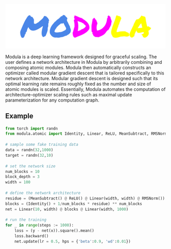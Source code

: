 <picture>
  <source media="(prefers-color-scheme: dark)" srcset="logo/modula.svg">
  <source media="(prefers-color-scheme: light)" srcset="logo/modula_light.svg">
  <img alt="modula logo" src="logo/modula.svg">
</picture>

Modula is a deep learning framework designed for graceful scaling. The user defines a network architecture in Modula by arbitrarily combining and composing atomic modules. Modula then automatically constructs an optimizer called modular gradient descent that is tailored specifically to this network architecture. Modular gradient descent is designed such that its optimal learning rate remains roughly fixed as the number and size of atomic modules is scaled. Essentially, Modula automates the computation of architecture-optimizer scaling rules such as maximal update parameterization for any computation graph.

## Example

```python
from torch import randn
from modula.atomic import Identity, Linear, ReLU, MeanSubtract, RMSNorm

# sample some fake training data
data = randn(32,1000)
target = randn(32,10)

# set the network size
num_blocks = 10
block_depth = 3
width = 100

# define the network architecture
residue = (MeanSubtract() @ ReLU() @ Linear(width, width) @ RMSNorm()) ** block_depth
blocks = (Identity() + 1/num_blocks * residue) ** num_blocks
net = Linear(10, width) @ blocks @ Linear(width, 1000)

# run the training
for _ in range(steps := 1000):
    loss = (y - net(x)).square().mean()
    loss.backward()
    net.update(lr = 0.5, hps = {'beta':0.9, 'wd':0.01})
```

